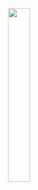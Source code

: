 <img src="https://drive.google.com/uc?export=view&id=1JqG19GvSbR7oQQfTcjR6nh6TzV4LWY9j" style="width: 30%;" />

